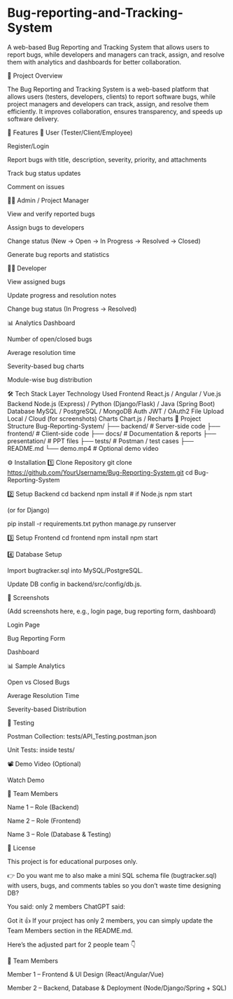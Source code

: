 # Bug-reporting-and-Tracking-System
A web-based Bug Reporting and Tracking System that allows users to report bugs, while developers and managers can track, assign, and resolve them with analytics and dashboards for better collaboration.

📌 Project Overview

The Bug Reporting and Tracking System is a web-based platform that allows users (testers, developers, clients) to report software bugs, while project managers and developers can track, assign, and resolve them efficiently.
It improves collaboration, ensures transparency, and speeds up software delivery.

🚀 Features
👤 User (Tester/Client/Employee)

Register/Login

Report bugs with title, description, severity, priority, and attachments

Track bug status updates

Comment on issues

👨‍💼 Admin / Project Manager

View and verify reported bugs

Assign bugs to developers

Change status (New → Open → In Progress → Resolved → Closed)

Generate bug reports and statistics

👨‍💻 Developer

View assigned bugs

Update progress and resolution notes

Change bug status (In Progress → Resolved)

📊 Analytics Dashboard

Number of open/closed bugs

Average resolution time

Severity-based bug charts

Module-wise bug distribution

🛠️ Tech Stack
Layer	Technology Used
Frontend	React.js / Angular / Vue.js
Backend	Node.js (Express) / Python (Django/Flask) / Java (Spring Boot)
Database	MySQL / PostgreSQL / MongoDB
Auth	JWT / OAuth2
File Upload	Local / Cloud (for screenshots)
Charts	Chart.js / Recharts
📂 Project Structure
Bug-Reporting-System/
├── backend/         # Server-side code
├── frontend/        # Client-side code
├── docs/            # Documentation & reports
├── presentation/    # PPT files
├── tests/           # Postman / test cases
├── README.md
└── demo.mp4         # Optional demo video

⚙️ Installation
1️⃣ Clone Repository
git clone https://github.com/YourUsername/Bug-Reporting-System.git
cd Bug-Reporting-System

2️⃣ Setup Backend
cd backend
npm install         # if Node.js
npm start


(or for Django)

pip install -r requirements.txt
python manage.py runserver

3️⃣ Setup Frontend
cd frontend
npm install
npm start

4️⃣ Database Setup

Import bugtracker.sql into MySQL/PostgreSQL.

Update DB config in backend/src/config/db.js.

📸 Screenshots

(Add screenshots here, e.g., login page, bug reporting form, dashboard)

Login Page


Bug Reporting Form


Dashboard


📊 Sample Analytics

Open vs Closed Bugs

Average Resolution Time

Severity-based Distribution

🧪 Testing

Postman Collection: tests/API_Testing.postman.json

Unit Tests: inside tests/

📽️ Demo Video (Optional)

Watch Demo

👥 Team Members

Name 1 – Role (Backend)

Name 2 – Role (Frontend)

Name 3 – Role (Database & Testing)

📄 License

This project is for educational purposes only.

👉 Do you want me to also make a mini SQL schema file (bugtracker.sql) with users, bugs, and comments tables so you don’t waste time designing DB?

You said:
only 2 members
ChatGPT said:

Got it 👍 If your project has only 2 members, you can simply update the Team Members section in the README.md.

Here’s the adjusted part for 2 people team 👇

👥 Team Members

Member 1 – Frontend & UI Design (React/Angular/Vue)

Member 2 – Backend, Database & Deployment (Node/Django/Spring + SQL)